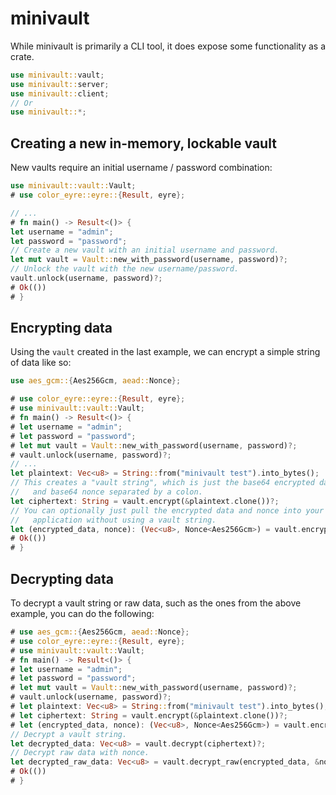 # minivault

While minivault is primarily a CLI tool, it does expose some functionality as a crate.

```rust
use minivault::vault;
use minivault::server;
use minivault::client;
// Or
use minivault::*;
```

## Creating a new in-memory, lockable vault
New vaults require an initial username / password combination:

```rust
use minivault::vault::Vault;
# use color_eyre::eyre::{Result, eyre};

// ...
# fn main() -> Result<()> {
let username = "admin";
let password = "password";
// Create a new vault with an initial username and password.
let mut vault = Vault::new_with_password(username, password)?;
// Unlock the vault with the new username/password.
vault.unlock(username, password)?;
# Ok(())
# }
```

## Encrypting data
Using the `vault` created in the last example, we can encrypt a simple string of data like so:

```rust
use aes_gcm::{Aes256Gcm, aead::Nonce};

# use color_eyre::eyre::{Result, eyre};
# use minivault::vault::Vault;
# fn main() -> Result<()> {
# let username = "admin";
# let password = "password";
# let mut vault = Vault::new_with_password(username, password)?;
# vault.unlock(username, password)?;
// ...
let plaintext: Vec<u8> = String::from("minivault test").into_bytes();
// This creates a "vault string", which is just the base64 encrypted data 
//   and base64 nonce separated by a colon.
let ciphertext: String = vault.encrypt(&plaintext.clone())?;
// You can optionally just pull the encrypted data and nonce into your 
//   application without using a vault string.
let (encrypted_data, nonce): (Vec<u8>, Nonce<Aes256Gcm>) = vault.encrypt_raw(&plaintext)?;
# Ok(())
# }
```

## Decrypting data
To decrypt a vault string or raw data, such as the ones from the above example, you can do the following:

```rust
# use aes_gcm::{Aes256Gcm, aead::Nonce};
# use color_eyre::eyre::{Result, eyre};
# use minivault::vault::Vault;
# fn main() -> Result<()> {
# let username = "admin";
# let password = "password";
# let mut vault = Vault::new_with_password(username, password)?;
# vault.unlock(username, password)?;
# let plaintext: Vec<u8> = String::from("minivault test").into_bytes();
# let ciphertext: String = vault.encrypt(&plaintext.clone())?;
# let (encrypted_data, nonce): (Vec<u8>, Nonce<Aes256Gcm>) = vault.encrypt_raw(&plaintext)?;
// Decrypt a vault string.
let decrypted_data: Vec<u8> = vault.decrypt(ciphertext)?;
// Decrypt raw data with nonce.
let decrypted_raw_data: Vec<u8> = vault.decrypt_raw(encrypted_data, &nonce)?;
# Ok(())
# }
```